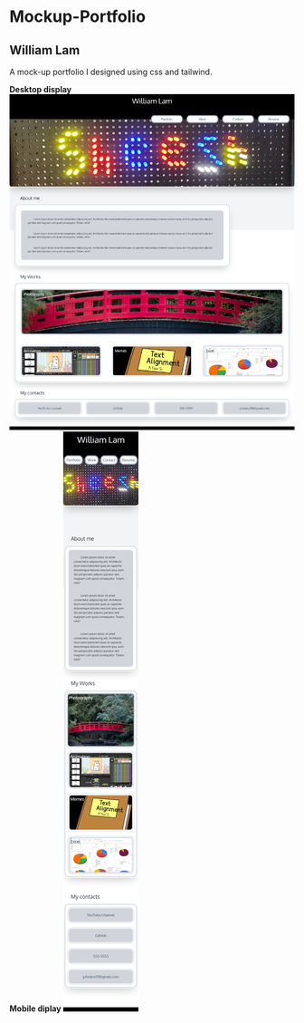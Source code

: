# Mockup-Portfolio

## William Lam

A mock-up portfolio I designed using css and tailwind.

**Desktop display**
![img of mockup-desktop](https://github.com/Williamlam343/mockup-portfolio/blob/main/img/mock-up-desktop.png)
<br />
**Mobile diplay**
![img of mockup-mobile](https://github.com/Williamlam343/mockup-portfolio/blob/main/img/mock-up-mobile.png)
